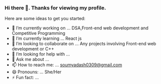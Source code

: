 ### Hi there 👋. Thanks for viewing my profile.


Here are some ideas to get you started:

- 🔭 I’m currently working on ... DSA,Front-end web development and Competitive Programming
- 🌱 I’m currently learning ... React js
- 👯 I’m looking to collaborate on ... Any projects involving Front-end web development or C++
- 🤔 I’m looking for help with ...
- 💬 Ask me about ...
- 📫 How to reach me: ... soumyadash0309@gmail.com
- 😄 Pronouns: ... She/Her
- ⚡ Fun fact: ...
